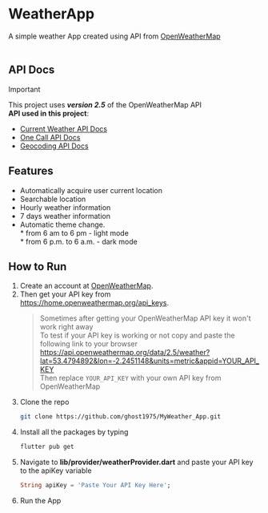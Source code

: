 # WeatherApp

A simple weather App created using API from [OpenWeatherMap](https://openweathermap.org/)</br></br>

## API Docs   
> [!IMPORTANT] 
> This project uses **_version 2.5_** of the OpenWeatherMap API</br>
> **API used in this project**:</br>
> - [Current Weather API Docs](https://openweathermap.org/current#one)</br>
> - [One Call API Docs](https://openweathermap.org/api/one-call-api#data)</br>
> - [Geocoding API Docs](https://openweathermap.org/api/geocoding-api)</br>


## Features      
- Automatically acquire user current location
- Searchable location
- Hourly weather information
- 7 days weather information
- Automatic theme change.</br>
      * from 6 am to 6 pm - light mode</br>
      * from 6 p.m. to 6 a.m. - dark mode</br>          


## How to Run
1. Create an account at [OpenWeatherMap](https://openweathermap.org/).
2. Then get your API key from https://home.openweathermap.org/api_keys.
   >Sometimes after getting your OpenWeatherMap API key it won't work right away </br>
   >To test if your API key is working or not copy and paste the following link to your browser</br>
   >https://api.openweathermap.org/data/2.5/weather?lat=53.4794892&lon=-2.2451148&units=metric&appid=YOUR_API_KEY</br>
   >Then replace `YOUR_API_KEY` with your own API key from OpenWeatherMap
3. Clone the repo
   ```sh
   git clone https://github.com/ghost1975/MyWeather_App.git
   ```
4. Install all the packages by typing
   ```sh
   flutter pub get
   ```
5. Navigate to **lib/provider/weatherProvider.dart** and paste your API key to the apiKey variable
   ```dart
   String apiKey = 'Paste Your API Key Here';
   ```
6. Run the App


